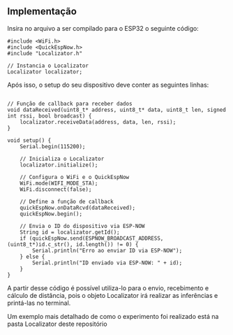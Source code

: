 ## Implementação

Insira no arquivo a ser compilado para o ESP32 o seguinte código:

```
#include <WiFi.h>
#include <QuickEspNow.h>
#include "Localizator.h"

// Instancia o Localizator
Localizator localizator;

```


Após isso, o setup do seu dispositivo deve conter as seguintes linhas:

```

// Função de callback para receber dados
void dataReceived(uint8_t* address, uint8_t* data, uint8_t len, signed int rssi, bool broadcast) {
    localizator.receiveData(address, data, len, rssi);
}

void setup() {
    Serial.begin(115200);

    // Inicializa o Localizator
    localizator.initialize();

    // Configura o WiFi e o QuickEspNow
    WiFi.mode(WIFI_MODE_STA);
    WiFi.disconnect(false);

    // Define a função de callback
    quickEspNow.onDataRcvd(dataReceived); 
    quickEspNow.begin();

    // Envia o ID do dispositivo via ESP-NOW
    String id = localizator.getId();
    if (quickEspNow.send(ESPNOW_BROADCAST_ADDRESS, (uint8_t*)id.c_str(), id.length()) != 0) {
        Serial.println("Erro ao enviar ID via ESP-NOW");
    } else {
        Serial.println("ID enviado via ESP-NOW: " + id);
    }
}
```

A partir desse código é possível utiliza-lo para o envio, recebimento e cálculo de distância, pois o objeto Localizator irá realizar as inferências e printá-las no terminal.

Um exemplo mais detalhado de como o experimento foi realizado está na pasta Localizator deste repositório